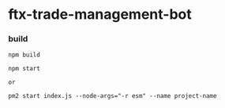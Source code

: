 # ftx-trade-management-bot

### build

```
npm build
```

```
npm start

or

pm2 start index.js --node-args="-r esm" --name project-name
```
